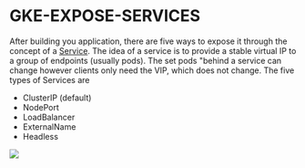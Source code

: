 # GKE-EXPOSE-SERVICES

After building you application, there are five ways to expose it through the concept of a [Service](https://kubernetes.io/docs/concepts/services-networking/service/). The idea of a service is to provide a stable virtual IP to a group of endpoints (usually pods). The set pods "behind a service can change however clients only need the VIP, which does not change.
The five types of Services are

- ClusterIP (default)
- NodePort
- LoadBalancer
- ExternalName
- Headless



![](https://www.edureka.co/community/?qa=blob&qa_blobid=5351364249810994154)
